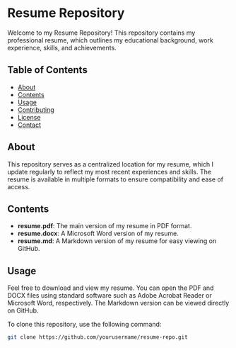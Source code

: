 # Resume Repository

Welcome to my Resume Repository! This repository contains my professional resume, which outlines my educational background, work experience, skills, and achievements.

## Table of Contents

- [About](#about)
- [Contents](#contents)
- [Usage](#usage)
- [Contributing](#contributing)
- [License](#license)
- [Contact](#contact)

## About

This repository serves as a centralized location for my resume, which I update regularly to reflect my most recent experiences and skills. The resume is available in multiple formats to ensure compatibility and ease of access.

## Contents

- **resume.pdf**: The main version of my resume in PDF format.
- **resume.docx**: A Microsoft Word version of my resume.
- **resume.md**: A Markdown version of my resume for easy viewing on GitHub.

## Usage

Feel free to download and view my resume. You can open the PDF and DOCX files using standard software such as Adobe Acrobat Reader or Microsoft Word, respectively. The Markdown version can be viewed directly on GitHub.

To clone this repository, use the following command:

```bash
git clone https://github.com/yourusername/resume-repo.git
